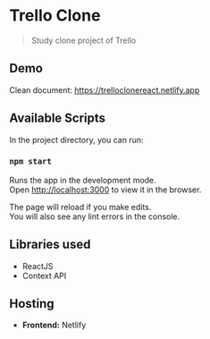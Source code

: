 # Trello Clone
> Study clone project of Trello

## Demo
Clean document: https://trelloclonereact.netlify.app

## Available Scripts

In the project directory, you can run:

### `npm start`

Runs the app in the development mode.\
Open [http://localhost:3000](http://localhost:3000) to view it in the browser.

The page will reload if you make edits.\
You will also see any lint errors in the console.

## Libraries used
* ReactJS
* Context API

## Hosting
* **Frontend:** Netlify
